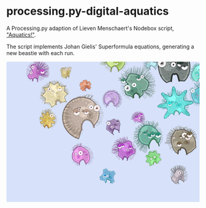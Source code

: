 # processing.py-digital-aquatics

A Processing.py adaption of Lieven Menschaert's Nodebox script, ["Aquatics!"](https://www.nodebox.net/code/index.php/Aquatics).

The script implements Johan Gielis' Superformula equations, generating a new beastie with each run.

![](aquatics.png)
